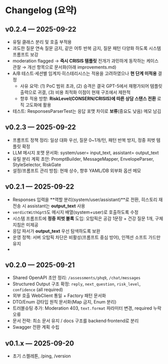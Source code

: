# Changelog (요약)

## v0.2.4 — 2025-09-22

- 유틸 클래스 분리 및 호출 부적용
- 과도한 질문 연속 질문 금지, 같은 어투 반복 금지, 질문 패턴 다양화 하도록 시스템 프롬프트 보강
- moderation flagged → **즉시 CRISIS 템플릿** 전개가 과민하게 동작하는 케이스 관찰 → 개선 항목으로 문서화(아래 improvements.md)
- A/B 테스트·세션별 임계치·히스테리시스는 적용을 고려하였으나 **현 단계 미적용** 결정
    - 사유 요약: (1) PoC 범위 초과, (2) 승격은 결국 GPT-5에서 재평가되어 템플릿 출력으로 귀결, (3) 비용 최적화 이점이 현재 구조에서 제한적
    - 향후 적용 방향: **RiskLevel(CONSERN/CRISIS)에 따른 상담 스탠스 전환** 로직 고도화에 활용
- 테스트: ResponsesParserTest는 응답 포맷 차이로 **보류**(중요도 낮음) 메모 남김

## v0.2.3 — 2025-09-22

- 프롬프트 정책 정리: 일상 대화 우선, 질문 0~1개/턴, 패턴 반복 방지, 정중 피벗 템플릿 확정
- LLM 메시지 포맷 문서화: system/user= input_text, assistant= output_text
- 유틸 분리 계획 초안: PromptBuilder, MessageMapper, EnvelopeParser, StyleSelector, RiskGate
- 설정/프롬프트 관리 방침: 현재 상수, 향후 YAML/DB 외부화 옵션 메모

## v0.2.1 — 2025-09-22

- Responses 입력을 **역할 분리(system/user/assistant)**로 전환, 히스토리 재전송 시 assistant는 **output_text** 사용
- `verdictWithGpt5`도 메시지 배열(system+user)로 호출하도록 수정
- 시스템 프롬프트에 **정중 피벗 블록** 도입: 오탑픽은 공감 1문장 + 건강 질문 1개, 구체 지침은 미제공
- 응답 파서가 **output_text** 우선 탐색하도록 보완
- 운영 정책: 서버 오탑픽 차단은 비활성(프롬프트 중심 방어), 인젝션 소프트 가드만 유지
-

## v0.2.0 — 2025-09-21

- Shared OpenAPI 초안 정리: `/assessments/phq9`, `/chat/messages`
- Structured Output 구조 확정: `reply`, `next_question`, `risk_level`, `confidence` (all required)
- 외부 호출 WebClient 통일 + Factory 패턴 문서화
- DTO/Enum 강타입 원칙 문서화(Map 금지, Enum 분리)
- 트러블슈팅 추가: Moderation 403, `text.format` 파라미터 변경, required 누락 오류
- 문서 전략: 최소 문서 유지 / docs 구조를 backend·frontend로 분리
- Swagger 전환 계획 수립

## v0.1.x — 2025-09-20

- 초기 스켈레톤, /ping, /version